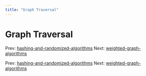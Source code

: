 ```yaml
---
title: "Graph Traversal"
---
```


# Graph Traversal

Prev: [hashing-and-randomized-algorithms](hashing-and-randomized-algorithms.md)
Next: [weighted-graph-algorithms](weighted-graph-algorithms.md)

Prev: [hashing-and-randomized-algorithms](hashing-and-randomized-algorithms.md)
Next: [weighted-graph-algorithms](weighted-graph-algorithms.md)
